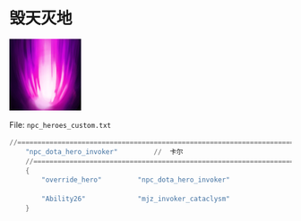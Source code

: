 # 毁天灭地

![](game/resource/flash3/images/spellicons/mjz_invoker_cataclysm.png)



File: `npc_heroes_custom.txt`

```lua
//=================================================================================================================
	"npc_dota_hero_invoker"			//  卡尔
	//=================================================================================================================
	{
		"override_hero"			"npc_dota_hero_invoker"

		"Ability26"				"mjz_invoker_cataclysm"
	}

```

